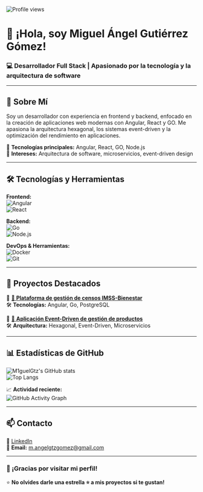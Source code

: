 ![Profile views](https://komarev.com/ghpvc/?username=M1guelGtz&color=blue)
# 👋 ¡Hola, soy Miguel Ángel Gutiérrez Gómez!  

### 💻 Desarrollador Full Stack | Apasionado por la tecnología y la arquitectura de software  

---

## 📝 Sobre Mí  
Soy un desarrollador con experiencia en frontend y backend, enfocado en la creación de aplicaciones web modernas con Angular, React y GO. Me apasiona la arquitectura hexagonal, los sistemas event-driven y la optimización del rendimiento en aplicaciones.  

🚀 **Tecnologías principales:** Angular, React, GO, Node.js  
🎯 **Intereses:** Arquitectura de software, microservicios, event-driven design  

---

## 🛠️ Tecnologías y Herramientas  

**Frontend:**  
![ Angular ](https://img.shields.io/badge/Angular-DD0031?style=flat&logo=angular&logoColor=white)  
![  React  ](https://img.shields.io/badge/React-20232A?style=flat&logo=react&logoColor=61DAFB)  

**Backend:**  
![    Go   ](https://img.shields.io/badge/Go-00ADD8?style=flat&logo=go&logoColor=white)  
![ Node.js ](https://img.shields.io/badge/Node.js-339933?style=flat&logo=node.js&logoColor=white)  


**DevOps & Herramientas:**  
![ Docker  ](https://img.shields.io/badge/Docker-2496ED?style=flat&logo=docker&logoColor=white)  
![    Git  ](https://img.shields.io/badge/Git-F05032?style=flat&logo=git&logoColor=white)  

---

## 🚀 Proyectos Destacados  

📌 [🔗 **Plataforma de gestión de censos IMSS-Bienestar**](https://github.com/M1guelGtz/proyecto1)  
🛠️ **Tecnologías:** Angular, Go, PostgreSQL  

📌 [🔗 **Aplicación Event-Driven de gestión de productos**](https://github.com/M1guelGtz/proyecto2)  
🛠️ **Arquitectura:** Hexagonal, Event-Driven, Microservicios  

---

## 📊 Estadísticas de GitHub  

![M1guelGtz's GitHub stats](https://github-readme-stats.vercel.app/api?username=M1guelGtz&show_icons=true&theme=radical)  
![Top Langs](https://github-readme-stats.vercel.app/api/top-langs/?username=M1guelGtz&layout=compact&theme=radical)  

📈 **Actividad reciente:**  
![GitHub Activity Graph](https://github-readme-activity-graph.vercel.app/graph?username=M1guelGtz&theme=react-dark)  

---

## 📫 Contacto  

🔗 [LinkedIn](https://www.linkedin.com/in/M1guelGtz)  
📧 **Email:** m.angelgtzgomez@gmail.com 

---

### 🚀 ¡Gracias por visitar mi perfil!  
⭐ **No olvides darle una estrella ⭐ a mis proyectos si te gustan!**  

<!---
M1guelGtz/M1guelGtz is a ✨ special ✨ repository because its `README.md` (this file) appears on your GitHub profile.
You can click the Preview link to take a look at your changes.
--->
